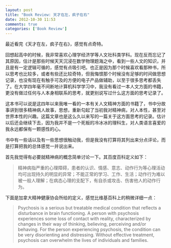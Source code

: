 ```yaml
---
layout: post
title: "Book Review: 天才在左，疯子在右"
date: 2012-10-30 11:53
comments: true
categories: ['Book Review']
---
```


最近看完《天才在左，疯子在右》，感觉有点奇特。

回想起高中的时候，我非常喜欢心理学经济学等人文社科类学科。现在反而忘记了其原因，估计是那些时候天天沉浸在数学物理题海之中，看到一些人文的知识，并且是有一定逻辑可循的，感觉有点吸引吧。也正是因为那个时候喜欢看那种书，所以思考也比较多，或者有些还比较奇特，但我悔恨那个时候没有足够的时间做思想记录，也没有现在有触手可及的方便的电子产品做辅助，以至于很多思考都丢失了。在大学四年毫不间断地计算机科学学习中，我没有看过一本人文方面的书籍，更没有做过任何与人本身相联系的思考，就更别说写过什么这方面的思考记录了。

这本书可以说是这四年以来我唯一看的一本有关人文精神方面的书籍了，书中分故事讲到很多精神病人故事，思想，重新勾起了当初我对精神病，对人本性，甚至对世界本性的兴趣。这篇文章也是这么久以来写的一篇关于这方面思考的记录。估计以后还会继续下去，因为我并不是一个死板的冷冰冰的理科生，对人类语言喜爱的我永远都保有一颗感性的心。

书中有一些话以及有一些思想很触动我，但是我没有打算将其列出来分点评论，而是打算把我的总体感觉一并说出来。

首先我觉得有必要就精神病的概念简单讨论一下。其百度百科定义如下：

> 精神病指严重的心理障碍，患者的认识、情感、意志、动作行为等心理活动均可出现持久的明显的异常；不能正常的学习、工作、生活；动作行为难以被一般人理解；在病态心理的支配下，有自杀或攻击、伤害他人的动作行为。

下面是加拿大精神健康协会所给的定义，感觉比维基百科上的稍微详细一点：

> Psychosis is a serious but treatable medical condition that reflects a disturbance in brain functioning. A person with psychosis experiences some loss of contact with reality, characterized by changes in their way of thinking, believing, perceiving and/or behaving. For the person experiencing psychosis, the condition can be very disorienting and distressing. Without effective treatment, psychosis can overwhelm the lives of individuals and families.
